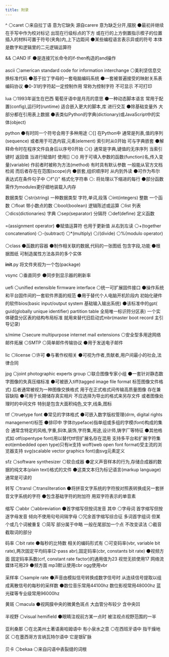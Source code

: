 ```yaml
---
title: 附录
---
```

^ ⚪caret ⚪来自拉丁语 意为它缺失 源自carere 意为缺乏分开,摆脱 ⚫最初并继续在手写中作为校对标记 出现在行级标点的下方 或在行的上方倒置指示楔子的位置 插入的材料可置于符号(夹角)内,上下边距间 ⚫某些编程语言表示异或的符号 本体是数字和逻辑里的二元逻辑运算符

&& ⚪AND IF ⚫是连接冗长命令的if-then构造的and操作

ascii ⚪american standard code for information interchange ⚪美利坚信息交换标准代码 ⚫基于拉丁字母的一套电脑编码系统 ⚫一套被普遍接受的映射关系表 编码协议 ⚫0-31的字符起一定控制作用 常称为控制字符 不可显示 不可打印

lua ⚪1993年诞生在巴西 葡萄牙语中是月亮的意思 ⚫一种动态脚本语言 常用于配置(config),运行时(runtime) 适合嵌入更大的脚本,库 进行交互 ⚫除基础变量外 大部分都在引用表上数据 ⚫表类似Python的字典(dictionary)或JavaScript中的实体(object) 

python ⚫有时同一个符号会用于多种用途 ⚪\[\] 在Python中 通常是列表,值的序列(sequence) 或者用于可选内容,元素(element) 索引时从0开始 可与字典嵌套 ⚫解释命令时在程序文件自身后以序号0开始 ⚪\{\} 通常是字典,键值的无序序列 当索引键时 返回值 当进行赋值时 使用\[\] ⚪\(\) 用于可填入参数的函数(function)名,传入变量(variable) 作前者时被称为方法(method) 有时具有默认参数 一般能从官方文档检阅 而后者存在在范围(scope)内 ⚫嵌套,组织顺序时 从内到外读 ⚫可作为布尔表达式在条件句子中 ⚪f"{}" 格式化字符串 ⚪: 将处理以下缩进的每行 ⚫部分函数需作为modules更仔细地装载入内存

数据类型 ⚪str(string) 一种数据类型 字符,单词,段落 ⚪int(integers) 整数 一个函数 ⚪float 带小数点的数 ⚪bool(boolean) 逻辑陈述或运算 ⚪list 列表 ⚪dics(dictionaries) 字典 ⚪sep(separator) 分隔符 ⚪def(define) 定义函数

=(assignment operator) ⚫赋值运算符 也用于更新值 从右到左读 ⚪+(together concatenation) ⚪-(subtract) ⚪*(multiply) ⚪/(divide) ⚪%(modulo operator)

⚪class ⚫函数的容器 ⚫制作相关联的数据,代码的一张图纸 包含字段,功能 ⚫根据图纸 可制造属性方法各异的多个实体

__init__.py 将文件夹视为一个包(package)

vsync ⚪垂直同步 ⚫同步到显示器的刷新率

uefi ⚪unified extensible firmware interface ⚪统一可扩展固件接口 ⚫操作系统和平台固件间的一套软件界面的规范 ⚫用于替代个人电脑开机阶段内 初始化硬件的软件bios(basic input/output system 基础输入输出系统) ⚫该标准中的gpt(
guid(globally unique identifier) partition table 全局唯一标识符分区表) 一个实体硬盘分区表的结构布局标准 就用来替代旧启动式mbr(master boot record 主引导记录)

s/mime ⚪secure multipurpose internet mail extensions ⚪安全型多用途网络邮件拓展 ⚪SMTP ⚪简单邮件传输协议 ⚫用于发送电子邮件

lic ⚪license ⚪许可 ⚫与著作权相关 ⚫可视为作者,贡献者,用户间最小的社会,法律合同

jpg ⚪joint photographic experts group ⚪联合图像专家小组 ⚫一套针对静态数字图像的失真压缩标准 ⚫可被嵌入tiff(tagged image file format 标签图像文件格式) 后者通常被视为一种图像交换格式 用于在正式格式间传输高质量图像 存在兼容缺陷 ⚫可用于长期储存真实相片 不应选择为导出的格式来另存文件 或者图像处理时的中间文件 特别是包含大面积纯色,文字,线条,图标

ttf ⚪truetype font ⚫常见的字体格式 ⚫可嵌入数字版权管理(drm, digital rights management)标签 ⚫排印中 字体(typeface)指单组或多组的字模(font)构成的集合 通常含特定的风格,字重,斜体,装饰,字符集,用途,设计师,铸字厂等特征 ⚫其他格式如 otf(opentype font)用以替代ttf但扩展名存在混用 支持多平台和扩展字符集 eot(embedded open type)只有ie支持 woff(web open font format)受主流的浏览器支持 svg(scalable vector graphics font)由svg元素定义

sfz ⚪software synthesizer ⚪软合成器 ⚫定义声音样本的行为,存储合成器的数据的纯文本(plain text)格式的文件 ⚫这类文本归为标记语言(markup language) 通常是可读的

转写 ⚪transl ⚪transliteration ⚫将拼音文字系统的字符按对照表转换成另一套拼音文字系统的字符 ⚫包含基础字符的附加符 用双字符表示的单音素

缩写 ⚪abbr ⚪abbreviation ⚫首字缩写但按词发音 其中 ⚪字母词 首字缩写但按逐字母发音 倾向不使用句号间隔字母 ⚪冗余首字缩写综合征 多词首字组词 但某个或几个词被重复 ⚪简写 部分属于中略 一般在尾部加一个点 不改变读法 ⚪截音 截取词的部分

码率 ⚪bit rate ⚫每秒的比特数 相关的编码形式有 ⚪可变码率(vbr, variable bit rate),两次固定平均码率(2-pass abr),固定码率(cbr, constants bit rate) ⚫视频方面 固定码率系数(crf, constant rate factor)的通用值为23 视觉无损使用17 网络流媒体可用29 ⚫频方面 mp3默认使用cbr ogg使用vbr

采样率 ⚪sample rate ⚫声音由模拟信号转换成数字信号时 从连续信号提取以组成离散信号的每秒的采样数
⚫数位音乐常用44100hz 数位影视常用48000hz 蓝光碟等专业级常用96000hz

黄斑 ⚪macula ⚫视网膜中央的微黄色斑点 大血管分布较少 含中央凹

半视野 ⚪visual hemifield ⚫眼睛注视前方某一点时 被注视点视野范围的一半

亚利桑那 ⚪在北美州土著语奥哈姆语中 有小泉水之意 ⚪在西班牙语中 指干燥地区 ⚪在墨西哥方言纳瓦特尔语中 它是银矿脉

贝卡 ⚪bekaa ⚪来自闪语中表裂缝的词根